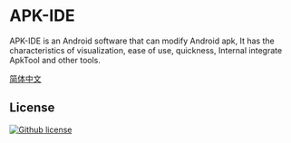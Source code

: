 # APK-IDE
APK-IDE is an Android software that can modify Android apk,
It has the characteristics of visualization, ease of use, quickness,
Internal integrate ApkTool and other tools.

[简体中文](./README_zh.md)

## License
[![Github license](https://img.shields.io/github/license/weg2020/apkide)](https://github.com/weg2020/apkide/blob/main/LICENSE)


